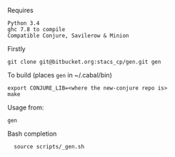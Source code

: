 Requires

	Python 3.4
	ghc 7.8 to compile
	Compatible Conjure, Savilerow & Minion


Firstly

	git clone git@bitbucket.org:stacs_cp/gen.git gen

To build (places `gen` in ~/.cabal/bin)

	export CONJURE_LIB=<where the new-conjure repo is>
	make

Usage from:

	gen
  
  
Bash completion 

	  source scripts/_gen.sh